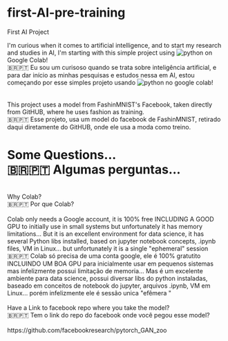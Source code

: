 # first-AI-pre-training
First AI Project 

I'm curious when it comes to artificial intelligence, and to start my research and studies in AI, I'm starting with this simple project using <img aglin="center" alt= "python" src="https://img.shields.io/badge/Python-3776AB?style=for-the-badge&logo=python&logoColor=white"/> on Google Colab! <br>
🇧🇷🇵🇹 Eu sou um curisoso quando se trata sobre inteligência artificial, e para dar início as minhas pesquisas e estudos  nessa em AI, estou começando por esse simples projeto usando <img aglin="center" alt= "python" src="https://img.shields.io/badge/Python-3776AB?style=for-the-badge&logo=python&logoColor=white"/> no google colab! <br>
<br>
<br>
This project uses a model from FashinMNIST's Facebook, taken directly from GitHUB, where he uses fashion as training.<br>
🇧🇷🇵🇹  Esse projeto, usa um model do facebook de FashinMNIST, retirado daqui diretamente do GitHUB, onde ele usa a moda como treino.


<h1>Some Questions... <br>🇧🇷🇵🇹 Algumas perguntas... </h1>
<br>
Why Colab? <br>
🇧🇷🇵🇹 Por que Colab?<br>
<br>
Colab only needs a Google account, it is 100% free INCLUDING A GOOD GPU to initially use in small systems but unfortunately it has memory limitations... But it is an excellent environment for data science, it has several Python libs installed, based on jupyter notebook concepts, .ipynb files, VM in Linux... but unfortunately it is a single "ephemeral" session<br>
🇧🇷🇵🇹 Colab só precisa de uma conta google, ele é 100% gratutito INCLUINDO UM BOA GPU para inicialmente usar em pequenos sistemas mas infelizmente possui limitação de memoria... Mas é um excelente ambiente para data science, possui diversar libs do python instaladas, baseado em conceitos de notebook do jupyter, arquivos .ipynb, VM em Linux... porém infelizmente ele é sessão unica "efêmera "
<br>
<br>
Have a Link to facebook repo where you take the model? <br>
🇧🇷🇵🇹 Tem o link do repo do facebook onde você pegou esse model?<br>
<br>
https://github.com/facebookresearch/pytorch_GAN_zoo
